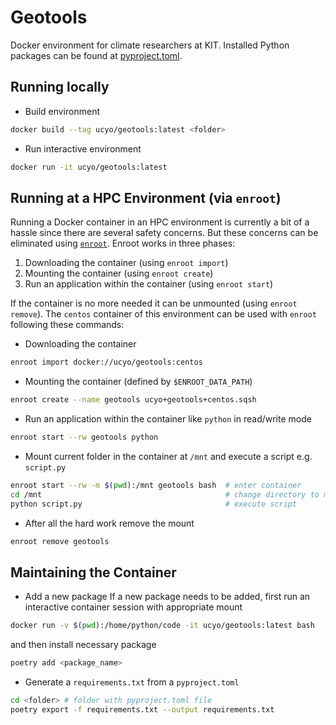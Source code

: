 # Geotools
Docker environment for climate researchers at KIT.
Installed Python packages can be found at [pyproject.toml](./pyproject.toml).

## Running locally

- Build environment
```bash
docker build --tag ucyo/geotools:latest <folder>
```

- Run interactive environment
```bash
docker run -it ucyo/geotools:latest
```

## Running at a HPC Environment (via `enroot`)
Running a Docker container in an HPC environment is currently a bit of a hassle since there are several safety concerns.
But these concerns can be eliminated using [`enroot`](https://github.com/NVIDIA/enroot).
Enroot works in three phases:

1. Downloading the container (using `enroot import`)
2. Mounting the container (using `enroot create`)
3. Run an application within the container (using `enroot start`)

If the container is no more needed it can be unmounted (using `enroot remove`).
The `centos` container of this environment can be used with `enroot` following these commands:

- Downloading the container
```bash
enroot import docker://ucyo/geotools:centos
```

- Mounting the container (defined by `$ENROOT_DATA_PATH`)
```bash
enroot create --name geotools ucyo+geotools+centos.sqsh
```

- Run an application within the container like `python` in read/write mode
```bash
enroot start --rw geotools python
```

- Mount current folder in the container at `/mnt` and execute a script e.g. `script.py`
```bash
enroot start --rw -m $(pwd):/mnt geotools bash  # enter container
cd /mnt                                         # change directory to mounted location
python script.py                                # execute script
```

- After all the hard work remove the mount
```bash
enroot remove geotools
```

## Maintaining the Container

- Add a new package
If a new package needs to be added, first run an interactive container session with appropriate mount
```bash
docker run -v $(pwd):/home/python/code -it ucyo/geotools:latest bash
```
and then install necessary package
```bash
poetry add <package_name>
```

- Generate a `requirements.txt` from a `pyproject.toml`
```bash
cd <folder> # folder with pyproject.toml file
poetry export -f requirements.txt --output requirements.txt
```

